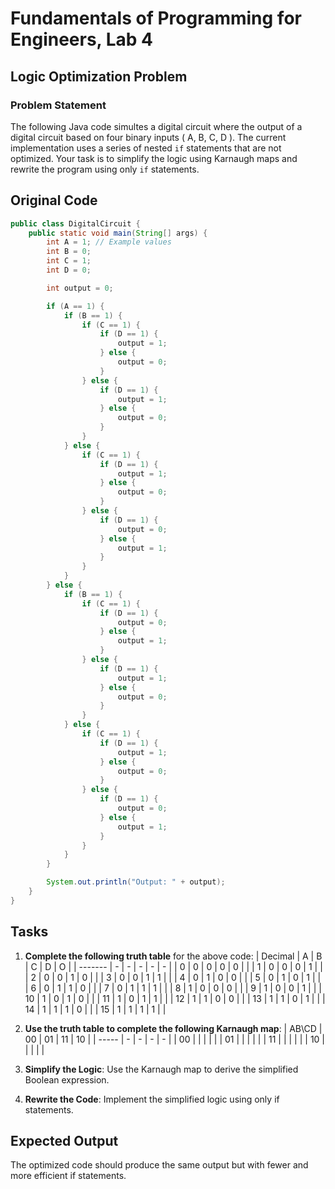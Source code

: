 # Fundamentals of Programming for Engineers, Lab 4

## Logic Optimization Problem

### Problem Statement

The following Java code simultes a digital circuit where the output of a digital circuit 
based on four binary inputs \( A, B, C, D \). The current implementation uses 
a series of nested `if` statements that are not optimized. Your task is to 
simplify the logic using Karnaugh maps and rewrite the program using only `if` 
statements.

## Original Code

```java
public class DigitalCircuit {
    public static void main(String[] args) {
        int A = 1; // Example values
        int B = 0;
        int C = 1;
        int D = 0;

        int output = 0;

        if (A == 1) {
            if (B == 1) {
                if (C == 1) {
                    if (D == 1) {
                        output = 1;
                    } else {
                        output = 0;
                    }
                } else {
                    if (D == 1) {
                        output = 1;
                    } else {
                        output = 0;
                    }
                }
            } else {
                if (C == 1) {
                    if (D == 1) {
                        output = 1;
                    } else {
                        output = 0;
                    }
                } else {
                    if (D == 1) {
                        output = 0;
                    } else {
                        output = 1;
                    }
                }
            }
        } else {
            if (B == 1) {
                if (C == 1) {
                    if (D == 1) {
                        output = 0;
                    } else {
                        output = 1;
                    }
                } else {
                    if (D == 1) {
                        output = 1;
                    } else {
                        output = 0;
                    }
                }
            } else {
                if (C == 1) {
                    if (D == 1) {
                        output = 1;
                    } else {
                        output = 0;
                    }
                } else {
                    if (D == 1) {
                        output = 0;
                    } else {
                        output = 1;
                    }
                }
            }
        }

        System.out.println("Output: " + output);
    }
}
```

## Tasks

1. **Complete the following truth table** for the above code:
| Decimal | A | B | C | D | O |
| ------- | - | - | - | - | - |
|    0    | 0 | 0 | 0 | 0 |   |
|    1    | 0 | 0 | 0 | 1 |   |
|    2    | 0 | 0 | 1 | 0 |   |
|    3    | 0 | 0 | 1 | 1 |   |
|    4    | 0 | 1 | 0 | 0 |   |
|    5    | 0 | 1 | 0 | 1 |   |
|    6    | 0 | 1 | 1 | 0 |   |
|    7    | 0 | 1 | 1 | 1 |   |
|    8    | 1 | 0 | 0 | 0 |   |
|    9    | 1 | 0 | 0 | 1 |   |
|    10   | 1 | 0 | 1 | 0 |   |
|    11   | 1 | 0 | 1 | 1 |   |
|    12   | 1 | 1 | 0 | 0 |   |
|    13   | 1 | 1 | 0 | 1 |   |
|    14   | 1 | 1 | 1 | 0 |   |
|    15   | 1 | 1 | 1 | 1 |   |

2. **Use the truth table to complete the following Karnaugh map**:
| AB\CD | 00 | 01 | 11 | 10 |
| ----- |  - |  - |  - |  - |
|   00  |    |    |    |    |
|   01  |    |    |    |    |
|   11  |    |    |    |    |
|   10  |    |    |    |    |

4. **Simplify the Logic**: Use the Karnaugh map to derive the simplified 
Boolean expression.
5. **Rewrite the Code**: Implement the simplified logic using only if 
statements.

## Expected Output

The optimized code should produce the same output but with fewer and more 
efficient if statements.

